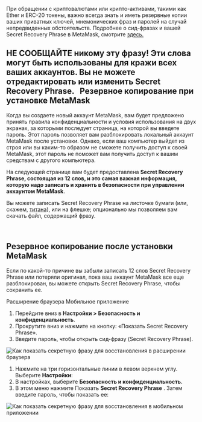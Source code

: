 При обращении с криптовалютами или крипто-активами, такими как Ether и ERC-20 токены, важно всегда знать и иметь резервные копии ваших приватных ключей, мнемонических фраз и паролей на случай непредвиденных обстоятельств. Подробнее о сид-фразах и вашей Secret Recovery Phrase в MetaMask, смотрите [здесь.](https://support.metamask.io/hc/en-us/articles/4404722782107)


**НЕ СООБЩАЙТЕ никому эту фразу! Эти слова могут быть использованы для кражи всех ваших аккаунтов. Вы не можете отредактировать или изменить Secret Recovery Phrase.**
 
Резервное копирование при установке MetaMask
--------------------------------------------


Когда вы создаете новый аккаунт MetaMask, вам будет предложено принять правила конфиденциальности и условия использования на двух экранах, за которыми последует страница, на которой вы введете пароль. Этот пароль позволяет вам разблокировать локальный аккаунт MetaMask после установки. Однако, если ваш компьютер выйдет из строя или вы каким-то образом не сможете получить доступ к своей MetaMask, этот пароль не поможет вам получить доступ к вашим средствам с другого компьютера.


На следующей странице вам будет предоставлена **Secret Recovery Phrase, состоящая из 12 слов, и это самая важная информация, которую надо записать и хранить в безопасности при управлении аккаунтом MetaMask**.


Вы можете записать Secret Recovery Phrase на листочке бумаги (или, скажем, [титана](https://www.toughgadget.com/bitcoin-crypto-metal-recovery-seed-wallets/)), или на флешке; опционально мы позволяем вам скачать файл, содержащий фразу.


 


Резервное копирование после установки MetaMask
----------------------------------------------


Если по какой-то причине вы забыли записать 12 слов Secret Recovery Phrase или потеряли оригинал, пока ваш аккаунт MetaMask все еще разблокирован, вы можете открыть Secret Recovery Phrase, чтобы сохранить ее. 




Расширение браузера Мобильное приложение


1. Перейдите вниз в **Настройки >** **Безопасность и конфиденциальность**.
2. Прокрутите вниз и нажмите на кнопку: «Показать Secret Recovery Phrase».
3. Введите пароль, чтобы открыть сид-фразу (Secret Recovery Phrase).


![Как показать секретную фразу для восстановления в расширении браузера](https://support.metamask.io/hc/article_attachments/9541233181083)




1. Нажмите на три горизонтальные линии в левом верхнем углу. Выберите **Настройки**:
2. В настройках, выберите **Безопасность и конфиденциальность.**
3. В этом меню нажмите Показать **Secret Recovery Phrase** . Затем введите пароль, чтобы показать ее:


![Как показать секретную фразу для восстановления в мобильном приложении](https://support.metamask.io/hc/article_attachments/9542309263515)




 

